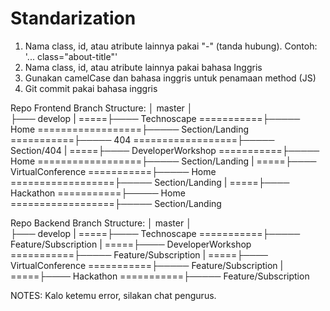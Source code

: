 # Standarization

1. Nama class, id, atau atribute lainnya pakai "-" (tanda hubung). Contoh: '... class="about-title"'
2. Nama class, id, atau atribute lainnya pakai bahasa Inggris
3. Gunakan camelCase dan bahasa inggris untuk penamaan method (JS)
4. Git commit pakai bahasa inggris

Repo Frontend Branch Structure:
│ master
│  
├─── develop
|
=====├──── Technoscape
===========├───── Home
==================├───── Section/Landing
===========├───── 404
==================├───── Section/404
|
=====├──── DeveloperWorkshop
===========├───── Home
==================├───── Section/Landing
|
=====├──── VirtualConference
===========├───── Home
==================├───── Section/Landing
|
=====├──── Hackathon
===========├───── Home
==================├───── Section/Landing

Repo Backend Branch Structure:
│ master
│  
├─── develop
|
=====├──── Technoscape
===========├───── Feature/Subscription
|
=====├──── DeveloperWorkshop
===========├───── Feature/Subscription
|
=====├──── VirtualConference
===========├───── Feature/Subscription
|
=====├──── Hackathon
===========├───── Feature/Subscription

NOTES: Kalo ketemu error, silakan chat pengurus.
